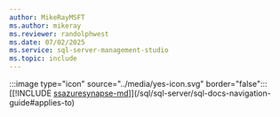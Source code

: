 ```yaml
---
author: MikeRayMSFT
ms.author: mikeray
ms.reviewer: randolphwest
ms.date: 07/02/2025
ms.service: sql-server-management-studio
ms.topic: include
---
```


:::image type="icon" source="../media/yes-icon.svg" border="false"::: [[!INCLUDE [ssazuresynapse-md](../ssazuresynapse-md.md)]](/sql/sql-server/sql-docs-navigation-guide#applies-to)
